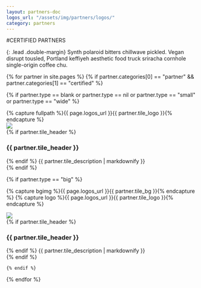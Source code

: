 ```yaml
---
layout: partners-doc
logos_url: "/assets/img/partners/logos/"
category: partners
---
```


#CERTIFIED PARTNERS

{: .lead .double-margin}
Synth polaroid bitters chillwave pickled. Vegan disrupt tousled, Portland keffiyeh 
aesthetic food truck sriracha cornhole single-origin coffee chu.

<div class="tiles-wrapper ">
{% for partner in site.pages %}
    {% if partner.categories[0] == "partner" && partner.categories[1] == "certified" %}


{% if partner.type == blank or partner.type == nil or partner.type == "small" or partner.type == "wide" %}
<div class="flip-container col-xs-12 {% if partner.type == "wide" %} col-sm-12 col-md-12 {% else %} col-sm-6 col-md-6 {% endif %}  col-lg-4" >
    <div class="flipper">
        <div class="front">
            {% capture fullpath %}{{ page.logos_url }}{{ partner.tile_logo }}{% endcapture %}
            <div class="img-wrapper">
                <img src="{{fullpath}}">
            </div>
        </div>
        <div class="back">
            {% if partner.tile_header %}
            <h3>{{ partner.tile_header }}</h3>
            {% endif %}
            {{ partner.tile_description | markdownify }}
        </div>
    </div>
</div>
{% endif %}

{% if partner.type == "big" %}

{% capture bgimg %}{{ page.logos_url }}{{ partner.tile_bg }}{% endcapture %}
{% capture logo %}{{ page.logos_url }}{{ partner.tile_logo }}{% endcapture %}

<div class="big-tile col-xs-12 col-sm-12 col-md-12 col-lg-12" >
    <div class="content-box" style="background-image: url('{{bgimg}}');">
        <div class="logo-box col-sm-4 col-md-4 col-lg-4">
            <div class="img-wrapper ">
                <img src="{{logo}}">
            </div>
        </div>
        <div class="description col-sm-6 col-md-6 col-lg-6">
            {% if partner.tile_header %}
            <h3>{{ partner.tile_header }}</h3>
            {% endif %}
            {{ partner.tile_description | markdownify }}
        </div>
    </div>
</div>
{% endif %}

    {% endif %}
{% endfor %}
</div>

<script>
$(".flip-container").on("tap",function(){
    debugger;
    this.classList.toggle('hover')
});
</script>